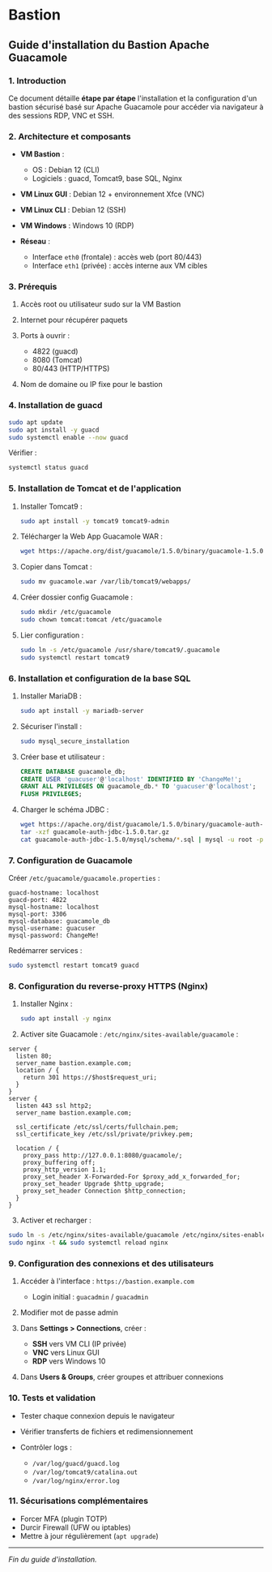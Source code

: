 # Bastion
## Guide d'installation du Bastion Apache Guacamole

### 1. Introduction

Ce document détaille **étape par étape** l'installation et la configuration d'un bastion sécurisé basé sur Apache Guacamole pour accéder via navigateur à des sessions RDP, VNC et SSH.

### 2. Architecture et composants

* **VM Bastion** :

  * OS : Debian 12 (CLI)
  * Logiciels : guacd, Tomcat9, base SQL, Nginx
* **VM Linux GUI** : Debian 12 + environnement Xfce (VNC)
* **VM Linux CLI** : Debian 12 (SSH)
* **VM Windows** : Windows 10 (RDP)
* **Réseau** :

  * Interface `eth0` (frontale) : accès web (port 80/443)
  * Interface `eth1` (privée) : accès interne aux VM cibles

### 3. Prérequis

1. Accès root ou utilisateur sudo sur la VM Bastion
2. Internet pour récupérer paquets
3. Ports à ouvrir :

   * 4822 (guacd)
   * 8080 (Tomcat)
   * 80/443 (HTTP/HTTPS)
4. Nom de domaine ou IP fixe pour le bastion

### 4. Installation de guacd

```bash
sudo apt update
sudo apt install -y guacd
sudo systemctl enable --now guacd
```

Vérifier :

```bash
systemctl status guacd
```

### 5. Installation de Tomcat et de l'application

1. Installer Tomcat9 :

   ```bash
   sudo apt install -y tomcat9 tomcat9-admin
   ```
2. Télécharger la Web App Guacamole WAR :

   ```bash
   wget https://apache.org/dist/guacamole/1.5.0/binary/guacamole-1.5.0.war -O guacamole.war
   ```
3. Copier dans Tomcat :

   ```bash
   sudo mv guacamole.war /var/lib/tomcat9/webapps/
   ```
4. Créer dossier config Guacamole :

   ```bash
   sudo mkdir /etc/guacamole
   sudo chown tomcat:tomcat /etc/guacamole
   ```
5. Lier configura­tion :

   ```bash
   sudo ln -s /etc/guacamole /usr/share/tomcat9/.guacamole
   sudo systemctl restart tomcat9
   ```

### 6. Installation et configuration de la base SQL

1. Installer MariaDB :

   ```bash
   sudo apt install -y mariadb-server
   ```
2. Sécuriser l'install :

   ```bash
   sudo mysql_secure_installation
   ```
3. Créer base et utilisateur :

   ```sql
   CREATE DATABASE guacamole_db;
   CREATE USER 'guacuser'@'localhost' IDENTIFIED BY 'ChangeMe!';
   GRANT ALL PRIVILEGES ON guacamole_db.* TO 'guacuser'@'localhost';
   FLUSH PRIVILEGES;
   ```
4. Charger le schéma JDBC :

   ```bash
   wget https://apache.org/dist/guacamole/1.5.0/binary/guacamole-auth-jdbc-1.5.0.tar.gz
   tar -xzf guacamole-auth-jdbc-1.5.0.tar.gz
   cat guacamole-auth-jdbc-1.5.0/mysql/schema/*.sql | mysql -u root -p guacamole_db
   ```

### 7. Configuration de Guacamole

Créer `/etc/guacamole/guacamole.properties` :

```
guacd-hostname: localhost
guacd-port: 4822
mysql-hostname: localhost
mysql-port: 3306
mysql-database: guacamole_db
mysql-username: guacuser
mysql-password: ChangeMe!
```

Redémarrer services :

```bash
sudo systemctl restart tomcat9 guacd
```

### 8. Configuration du reverse-proxy HTTPS (Nginx)

1. Installer Nginx :

   ```bash
   sudo apt install -y nginx
   ```
2. Activer site Guacamole : `/etc/nginx/sites-available/guacamole` :

```
server {
  listen 80;
  server_name bastion.example.com;
  location / {
    return 301 https://$host$request_uri;
  }
}
server {
  listen 443 ssl http2;
  server_name bastion.example.com;

  ssl_certificate /etc/ssl/certs/fullchain.pem;
  ssl_certificate_key /etc/ssl/private/privkey.pem;

  location / {
    proxy_pass http://127.0.0.1:8080/guacamole/;
    proxy_buffering off;
    proxy_http_version 1.1;
    proxy_set_header X-Forwarded-For $proxy_add_x_forwarded_for;
    proxy_set_header Upgrade $http_upgrade;
    proxy_set_header Connection $http_connection;
  }
}
```

3. Activer et recharger :

```bash
sudo ln -s /etc/nginx/sites-available/guacamole /etc/nginx/sites-enabled/
sudo nginx -t && sudo systemctl reload nginx
```

### 9. Configuration des connexions et des utilisateurs

1. Accéder à l'interface : `https://bastion.example.com`

   * Login initial : `guacadmin` / `guacadmin`
2. Modifier mot de passe admin
3. Dans **Settings > Connections**, créer :

   * **SSH** vers VM CLI (IP privée)
   * **VNC** vers Linux GUI
   * **RDP** vers Windows 10
4. Dans **Users & Groups**, créer groupes et attribuer connexions

### 10. Tests et validation

* Tester chaque connexion depuis le navigateur
* Vérifier transferts de fichiers et redimensionnement
* Contrôler logs :

  * `/var/log/guacd/guacd.log`
  * `/var/log/tomcat9/catalina.out`
  * `/var/log/nginx/error.log`

### 11. Sécurisations complémentaires

* Forcer MFA (plugin TOTP)
* Durcir Firewall (UFW ou iptables)
* Mettre à jour régulièrement (`apt upgrade`)

---

*Fin du guide d'installation.*
